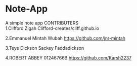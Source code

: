 # Note-App
A simple note app 
 CONTRIBUTERS     
 1.Clifford Zigah     Clifford-creates/cliff.github.io 
 
 2.Emmanuel Mintah Wubah  https://github.com/jnr-mintah
 
 3.Teye Dickson Sackey Faddadickson

 
 4.ROBERT ABBEY 01246766B   https://github.com/Karsh2237 
